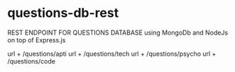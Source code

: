 # questions-db-rest

REST ENDPOINT FOR QUESTIONS DATABASE using MongoDb and NodeJs on top of Express.js


url + /questions/apti
url + /questions/tech
url + /questions/psycho
url + /questions/code



